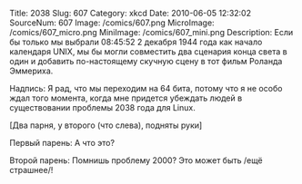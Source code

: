 Title: 2038 
Slug: 607 
Category: xkcd 
Date: 2010-06-05 12:32:02 
SourceNum: 607 
Image: /comics/607.png 
MicroImage: /comics/607_micro.png 
MiniImage: /comics/607_mini.png 
Description: Если бы только мы выбрали 08:45:52 2 декабря 1944 года как начало календаря UNIX, мы бы могли совместить два сценария конца света в один и добавить по-настоящему скучную сцену в тот фильм Роланда Эммериха. 

Надпись: Я рад, что мы переходим на 64 бита, потому что я не особо ждал того момента, когда мне придется убеждать людей в существовании проблемы 2038 года для Linux.

[Два парня, у второго (что слева), подняты руки]

Первый парень: А что это?

Второй парень: Помнишь проблему 2000? Это может быть /ещё страшнее/!